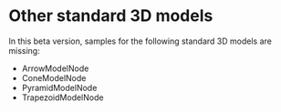 ﻿# Other standard 3D models

In this beta version, samples for the following standard 3D models are missing:
- ArrowModelNode
- ConeModelNode
- PyramidModelNode
- TrapezoidModelNode
